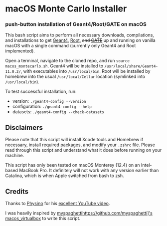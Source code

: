 # macOS Monte Carlo Installer
### push-button installation of Geant4/Root/GATE on macOS

This bash script aims to perform all necessary downloads, compilations, and installations to get [Geant4](https://geant4.web.cern.ch), [Root](https://root.cern.ch), ~~and [GATE](http://www.opengatecollaboration.org)~~ up and running on vanilla macOS with a single command (currently only Geant4 and Root implemented).

Open a terminal, navigate to the cloned repo, and run `source macos_montecarlo.sh`. Geant4 will be installed to `/usr/local/share/Geant4-11.0.2/`, with executables into `/usr/local/bin`. Root will be installed by homebrew into the usual `/usr/local/Cellar` location (symlinked into `/usr/local/bin`).

To test successful installation, run:
- version: `./geant4-config --version`
- configuration: `./geant4-config --help`
- datasets: `./geant4-config --check-datasets`

## Disclaimers

Please note that this script will install Xcode tools and Homebrew if necessary, install required packages, and modify your `.zshrc` file. Please read through this script and understand what it does before running on your machine. 

This script has only been tested on macOS Monterey (12.4) on an Intel-based MacBook Pro. It definitely will not work with any version earlier than Catalina, which is when Apple switched from bash to zsh.

## Credits

Thanks to [Physino](https://www.youtube.com/c/PhysinoXyz) for his [excellent YouTube video](https://www.youtube.com/watch?v=Qk34s9xIF_4&t=839s).

I was heavily inspired by [myspaghetti]()https://github.com/myspaghetti]'s [macos_virtualbox](https://github.com/myspaghetti/macos-virtualbox) to write this script.